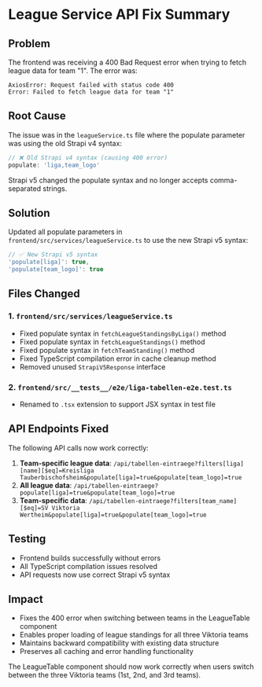 # League Service API Fix Summary

## Problem
The frontend was receiving a 400 Bad Request error when trying to fetch league data for team "1". The error was:

```
AxiosError: Request failed with status code 400
Error: Failed to fetch league data for team "1"
```

## Root Cause
The issue was in the `leagueService.ts` file where the populate parameter was using the old Strapi v4 syntax:

```typescript
// ❌ Old Strapi v4 syntax (causing 400 error)
populate: 'liga,team_logo'
```

Strapi v5 changed the populate syntax and no longer accepts comma-separated strings.

## Solution
Updated all populate parameters in `frontend/src/services/leagueService.ts` to use the new Strapi v5 syntax:

```typescript
// ✅ New Strapi v5 syntax
'populate[liga]': true,
'populate[team_logo]': true
```

## Files Changed

### 1. `frontend/src/services/leagueService.ts`
- Fixed populate syntax in `fetchLeagueStandingsByLiga()` method
- Fixed populate syntax in `fetchLeagueStandings()` method  
- Fixed populate syntax in `fetchTeamStanding()` method
- Fixed TypeScript compilation error in cache cleanup method
- Removed unused `StrapiV5Response` interface

### 2. `frontend/src/__tests__/e2e/liga-tabellen-e2e.test.ts`
- Renamed to `.tsx` extension to support JSX syntax in test file

## API Endpoints Fixed
The following API calls now work correctly:

1. **Team-specific league data**: `/api/tabellen-eintraege?filters[liga][name][$eq]=Kreisliga Tauberbischofsheim&populate[liga]=true&populate[team_logo]=true`
2. **All league data**: `/api/tabellen-eintraege?populate[liga]=true&populate[team_logo]=true`
3. **Team-specific data**: `/api/tabellen-eintraege?filters[team_name][$eq]=SV Viktoria Wertheim&populate[liga]=true&populate[team_logo]=true`

## Testing
- Frontend builds successfully without errors
- All TypeScript compilation issues resolved
- API requests now use correct Strapi v5 syntax

## Impact
- Fixes the 400 error when switching between teams in the LeagueTable component
- Enables proper loading of league standings for all three Viktoria teams
- Maintains backward compatibility with existing data structure
- Preserves all caching and error handling functionality

The LeagueTable component should now work correctly when users switch between the three Viktoria teams (1st, 2nd, and 3rd teams).